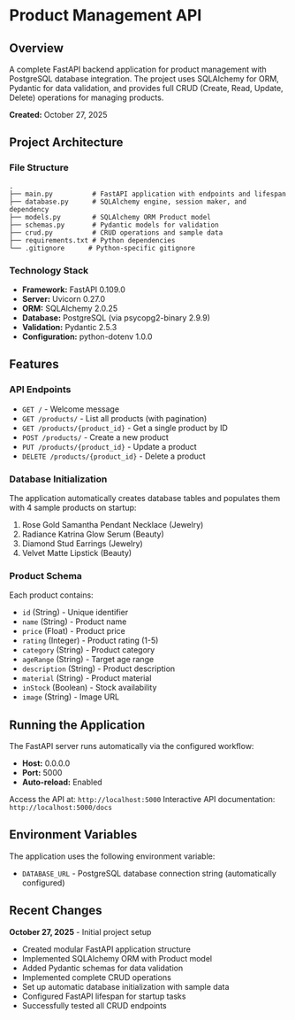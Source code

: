 # Product Management API

## Overview
A complete FastAPI backend application for product management with PostgreSQL database integration. The project uses SQLAlchemy for ORM, Pydantic for data validation, and provides full CRUD (Create, Read, Update, Delete) operations for managing products.

**Created:** October 27, 2025

## Project Architecture

### File Structure
```
.
├── main.py          # FastAPI application with endpoints and lifespan
├── database.py      # SQLAlchemy engine, session maker, and dependency
├── models.py        # SQLAlchemy ORM Product model
├── schemas.py       # Pydantic models for validation
├── crud.py          # CRUD operations and sample data
├── requirements.txt # Python dependencies
└── .gitignore      # Python-specific gitignore
```

### Technology Stack
- **Framework:** FastAPI 0.109.0
- **Server:** Uvicorn 0.27.0
- **ORM:** SQLAlchemy 2.0.25
- **Database:** PostgreSQL (via psycopg2-binary 2.9.9)
- **Validation:** Pydantic 2.5.3
- **Configuration:** python-dotenv 1.0.0

## Features

### API Endpoints
- `GET /` - Welcome message
- `GET /products/` - List all products (with pagination)
- `GET /products/{product_id}` - Get a single product by ID
- `POST /products/` - Create a new product
- `PUT /products/{product_id}` - Update a product
- `DELETE /products/{product_id}` - Delete a product

### Database Initialization
The application automatically creates database tables and populates them with 4 sample products on startup:
1. Rose Gold Samantha Pendant Necklace (Jewelry)
2. Radiance Katrina Glow Serum (Beauty)
3. Diamond Stud Earrings (Jewelry)
4. Velvet Matte Lipstick (Beauty)

### Product Schema
Each product contains:
- `id` (String) - Unique identifier
- `name` (String) - Product name
- `price` (Float) - Product price
- `rating` (Integer) - Product rating (1-5)
- `category` (String) - Product category
- `ageRange` (String) - Target age range
- `description` (String) - Product description
- `material` (String) - Product material
- `inStock` (Boolean) - Stock availability
- `image` (String) - Image URL

## Running the Application

The FastAPI server runs automatically via the configured workflow:
- **Host:** 0.0.0.0
- **Port:** 5000
- **Auto-reload:** Enabled

Access the API at: `http://localhost:5000`
Interactive API documentation: `http://localhost:5000/docs`

## Environment Variables

The application uses the following environment variable:
- `DATABASE_URL` - PostgreSQL database connection string (automatically configured)

## Recent Changes

**October 27, 2025** - Initial project setup
- Created modular FastAPI application structure
- Implemented SQLAlchemy ORM with Product model
- Added Pydantic schemas for data validation
- Implemented complete CRUD operations
- Set up automatic database initialization with sample data
- Configured FastAPI lifespan for startup tasks
- Successfully tested all CRUD endpoints
